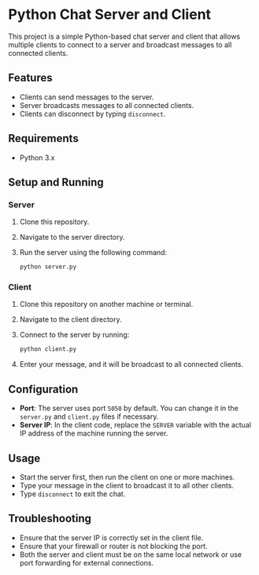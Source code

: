 # Python Chat Server and Client

This project is a simple Python-based chat server and client that allows multiple clients to connect to a server and broadcast messages to all connected clients.

## Features

- Clients can send messages to the server.
- Server broadcasts messages to all connected clients.
- Clients can disconnect by typing `disconnect`.

## Requirements

- Python 3.x

## Setup and Running

### Server

1. Clone this repository.
2. Navigate to the server directory.
3. Run the server using the following command:

    ```bash
    python server.py
    ```

### Client

1. Clone this repository on another machine or terminal.
2. Navigate to the client directory.
3. Connect to the server by running:

    ```bash
    python client.py
    ```

4. Enter your message, and it will be broadcast to all connected clients.

## Configuration

- **Port**: The server uses port `5050` by default. You can change it in the `server.py` and `client.py` files if necessary.
- **Server IP**: In the client code, replace the `SERVER` variable with the actual IP address of the machine running the server.

## Usage

- Start the server first, then run the client on one or more machines.
- Type your message in the client to broadcast it to all other clients.
- Type `disconnect` to exit the chat.

## Troubleshooting

- Ensure that the server IP is correctly set in the client file.
- Ensure that your firewall or router is not blocking the port.
- Both the server and client must be on the same local network or use port forwarding for external connections.

